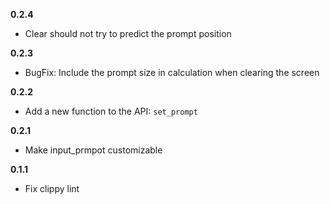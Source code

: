 **0.2.4**
- Clear should not try to predict the prompt position

**0.2.3**
- BugFix: Include the prompt size in calculation when clearing the screen

**0.2.2**
- Add a new function to the API: `set_prompt`

**0.2.1**
- Make input_prmpot customizable

**0.1.1**
- Fix clippy lint
